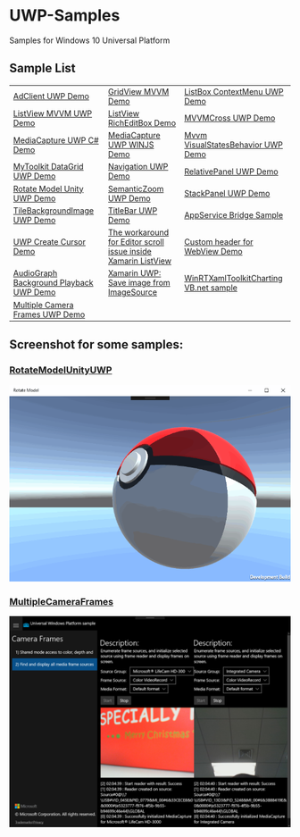 # UWP-Samples
Samples for Windows 10 Universal Platform

## Sample List

<table>
 <tr>
  <td><a href="AdClientUWPApp">AdClient UWP Demo</a></td>
  <td><a href="GridViewMVVMApp1">GridView MVVM Demo</a></td>
  <td><a href="ListBoxContextMenuUWPApp1">ListBox ContextMenu UWP Demo</a></td>
 </tr>
 <tr>
  <td><a href="ListViewMVVMUWPApp1">ListView MVVM UWP Demo</a></td>
  <td><a href="ListViewRichEditBoxApp1">ListView RichEditBox Demo</a></td>
  <td><a href="MVVMCrossUWPApp1">MVVMCross UWP Demo</a></td>
 </tr>
 <tr>
  <td><a href="MediaCaptureVCSApp">MediaCapture UWP C# Demo</a></td>
  <td><a href="MediaCaptureWinjsApp">MediaCapture UWP WINJS Demo</a></td>
  <td><a href="MvvmVisualStatesBehaviorUWPApp1">Mvvm VisualStatesBehavior UWP Demo</a></td>
 </tr>
 <tr>
  <td><a href="MyToolkitDataGridUWPApp1">MyToolkit DataGrid UWP Demo</a></td>
  <td><a href="NavigationUWPApp2">Navigation UWP Demo</a></td>
  <td><a href="RelativePanelUWPApp1">RelativePanel UWP Demo</a></td>
 </tr>
 <tr>
  <td><a href="RotateModelUnityUWP">Rotate Model Unity UWP Demo</a></td>
  <td><a href="SemanticZoomUWPApp1">SemanticZoom UWP Demo</a></td>
  <td><a href="StackPanelUWPApp1">StackPanel UWP Demo</a></td>
 </tr>
 <tr>
  <td><a href="TileBackgroundImageUWPApp">TileBackgroundImage UWP Demo</a></td>
  <td><a href="TitleBarApp1">TitleBar UWP Demo</a></td>
  <td><a href="AppServiceBridgeSample">AppService Bridge Sample</a></td>
 </tr>
 <tr>
  <td><a href="UWPCreateCurCPPAPP1">UWP Create Cursor Demo</a></td>
  <td><a href="WorkingWithListview">The workaround for Editor scroll issue inside Xamarin ListView</a></td>
  <td><a href="WebViewCustomHeaderUWPApp1">Custom header for WebView Demo</a></td>
 </tr>
 <tr>
  <td><a href="AudioGraphBackgroundPlayback">AudioGraph Background Playback UWP Demo</a></td>
  <td><a href="WorkingWithImages">Xamarin UWP: Save image from ImageSource</a></td>
  <td><a href="WinRTXamlToolkitChartingVBApp1">WinRTXamlToolkitCharting VB.net sample</a></td>
 </tr>
 <tr>
  <td><a href="MultipleCameraFrames">Multiple Camera Frames UWP Demo</a></td>
 </tr>
</table>

## Screenshot for some samples:

### [RotateModelUnityUWP](RotateModelUnityUWP)

![RotateModelUnityUWP](img/RotateModel.gif)

### [MultipleCameraFrames](MultipleCameraFrames)


![MultipleCameraFrames](img/MultipleCameraFrames.jpg)
